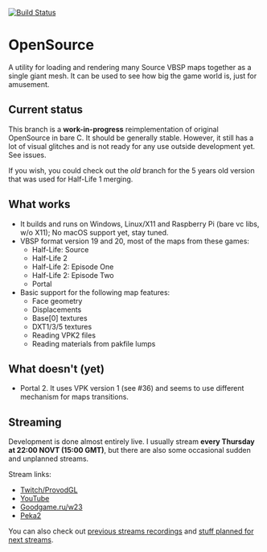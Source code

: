 [![Build Status](https://travis-ci.org/w23/OpenSource.png)](https://travis-ci.org/w23/OpenSource)

OpenSource
==========
A utility for loading and rendering many Source VBSP maps together as a single giant mesh. It can be used to see how big the game world is, just for amusement.

## Current status
This branch is a **work-in-progress** reimplementation of original OpenSource in bare C.
It should be generally stable. However, it still has a lot of visual glitches and is not ready for any use outside development yet. See issues.

If you wish, you could check out the *old* branch for the 5 years old version that was used for Half-Life 1 merging.

## What works
- It builds and runs on Windows, Linux/X11 and Raspberry Pi (bare vc libs, w/o X11); No macOS support yet, stay tuned.
- VBSP format version 19 and 20, most of the maps from these games:
  - Half-Life: Source
  - Half-Life 2
  - Half-Life 2: Episode One
  - Half-Life 2: Episode Two
  - Portal
- Basic support for the following map features:
  - Face geometry
  - Displacements
  - Base[0] textures
  - DXT1/3/5 textures
  - Reading VPK2 files
  - Reading materials from pakfile lumps
  
## What doesn't (yet)
- Portal 2. It uses VPK version 1 (see #36) and seems to use different mechanism for maps transitions.

## Streaming
Development is done almost entirely live. I usually stream **every Thursday at 22:00 NOVT (15:00 GMT)**, but there are also some  occasional sudden and unplanned streams.

Stream links:
- [Twitch/ProvodGL](https://twitch.tv/provodgl)
- [YouTube](https://www.youtube.com/c/IvanAvdeev/live)
- [Goodgame.ru/w23](https://goodgame.ru/channel/w23/)
- [Peka2](http://peka2.tv/w23)

You can also check out [previous streams recordings](https://www.youtube.com/playlist?list=PLP0z1CQXyu5DjL_3-7lukQmKGYq2LhxKA) and [stuff planned for next streams](https://github.com/w23/OpenSource/projects/1).
